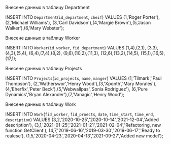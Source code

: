 Внесене данных в таблицу Department

INSERT INTO `Department`(`id_department`, `cheif`) VALUES (1,'Roger Porter'),(2,'Michael Williams'),
(3,'Carl Davidson'),(4,'Margie Brown'),(5,'Jason Walker'),(6,'Mary Webster');

Внесене данных в таблицу Worker

INSERT INTO `Worker`(`id_worker`, `fid_department`) 
VALUES (1,4),(2,1),
(3,3),(4,3),(5,4),
(6,4),(7,4),(8,2),
(9,6),(10,2),(11,3),
(12,6),(13,2),(14,5),
(15,1),(16,5),(17,1);

Внесене данных в таблицу Projects

INSERT INTO `Projects`(`id_projects`, `name`, `manger`) VALUES (1,'Tilmark','Paul Thompson'),
(2,'Watherswor','Henry Wood'),(3,'Xponth','Mary Morales'),
(4,'Eherfix','Peter Beck'),(5,'Webwallpas','Sonia Rodriguez'),
(6,'Pure Dynamics','Bryan Alexander'),(7,'Vanagic','Henry Wood');

Внесене данных в таблицу Work

INSERT INTO `Work`(`fid_worker`, `fid_proects`, `date`, `time_start`, `time_end`, `description`) VALUES 
(3,2,'2020-10-25','2020-10-14','2021-12-04','Added description'), 
(3,1,'2021-01-25','2021-01-21','2021-02-04','Refactoring, new function GetClient'), 
(4,7,'2019-06-16','2019-03-30','2019-06-17','Ready to realese'),
(1,5,'2020-04-23','2020-04-13','2021-09-27','Added new model');
